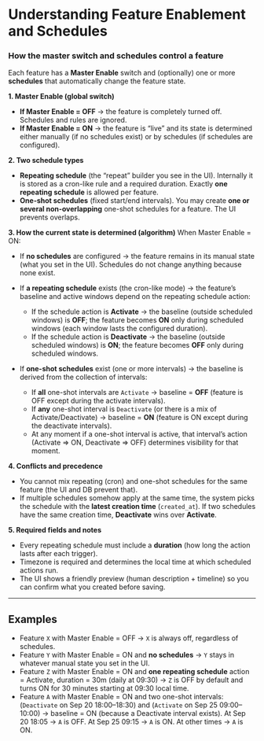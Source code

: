 # Understanding Feature Enablement and Schedules

### How the master switch and schedules control a feature

Each feature has a **Master Enable** switch and (optionally) one or more **schedules** that automatically change the feature state.

**1. Master Enable (global switch)**

* **If Master Enable = OFF** → the feature is completely turned off. Schedules and rules are ignored.
* **If Master Enable = ON** → the feature is “live” and its state is determined either manually (if no schedules exist) or by schedules (if schedules are configured).

**2. Two schedule types**

* **Repeating schedule** (the “repeat” builder you see in the UI). Internally it is stored as a cron-like rule and a required duration. Exactly **one repeating schedule** is allowed per feature.
* **One-shot schedules** (fixed start/end intervals). You may create **one or several non-overlapping** one-shot schedules for a feature. The UI prevents overlaps.

**3. How the current state is determined (algorithm)**
When Master Enable = ON:

* If **no schedules** are configured → the feature remains in its manual state (what you set in the UI). Schedules do not change anything because none exist.
* If **a repeating schedule** exists (the cron-like mode) → the feature’s baseline and active windows depend on the repeating schedule action:

    * If the schedule action is **Activate** → the baseline (outside scheduled windows) is **OFF**; the feature becomes **ON** only during scheduled windows (each window lasts the configured duration).
    * If the schedule action is **Deactivate** → the baseline (outside scheduled windows) is **ON**; the feature becomes **OFF** only during scheduled windows.
* If **one-shot schedules** exist (one or more intervals) → the baseline is derived from the collection of intervals:

    * If **all** one-shot intervals are `Activate` → baseline = **OFF** (feature is OFF except during the activate intervals).
    * If **any** one-shot interval is `Deactivate` (or there is a mix of Activate/Deactivate) → baseline = **ON** (feature is ON except during the deactivate intervals).
    * At any moment if a one-shot interval is active, that interval’s action (Activate => ON, Deactivate => OFF) determines visibility for that moment.

**4. Conflicts and precedence**

* You cannot mix repeating (cron) and one-shot schedules for the same feature (the UI and DB prevent that).
* If multiple schedules somehow apply at the same time, the system picks the schedule with the **latest creation time** (`created_at`). If two schedules have the same creation time, **Deactivate** wins over **Activate**.

**5. Required fields and notes**

* Every repeating schedule must include a **duration** (how long the action lasts after each trigger).
* Timezone is required and determines the local time at which scheduled actions run.
* The UI shows a friendly preview (human description + timeline) so you can confirm what you created before saving.

---

## Examples

* Feature `X` with Master Enable = OFF → `X` is always off, regardless of schedules.
* Feature `Y` with Master Enable = ON and **no schedules** → `Y` stays in whatever manual state you set in the UI.
* Feature `Z` with Master Enable = ON and **one repeating schedule** action = Activate, duration = 30m (daily at 09:30) → `Z` is OFF by default and turns ON for 30 minutes starting at 09:30 local time.
* Feature `A` with Master Enable = ON and two one-shot intervals: (`Deactivate` on Sep 20 18:00–18:30) and (`Activate` on Sep 25 09:00–10:00) → baseline = ON (because a Deactivate interval exists). At Sep 20 18:05 → `A` is OFF. At Sep 25 09:15 → `A` is ON. At other times → `A` is ON.
